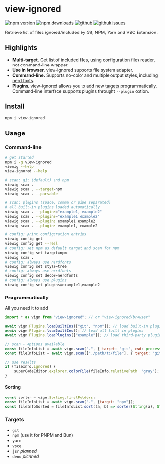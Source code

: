 # view-ignored

[![npm version](https://img.shields.io/npm/v/view-ignored.svg?style=flat)](https://www.npmjs.com/package/view-ignored)
[![npm downloads](https://img.shields.io/npm/dm/view-ignored.svg?style=flat)](https://www.npmjs.com/package/view-ignored)
[![github](https://img.shields.io/github/stars/Mopsgamer/view-ignored.svg?style=flat)](https://github.com/Mopsgamer/view-ignored)
[![github issues](https://img.shields.io/github/issues/Mopsgamer/view-ignored.svg?style=flat)](https://github.com/Mopsgamer/view-ignored/pulls)

Retrieve list of files ignored/included by Git, NPM, Yarn and VSC Extension.

## Highlights

- **Multi-target.** Get list of included files, using configuration files reader, not command-line wrapper.
- **Use in browser.** view-ignored supports file system adapter.
- **Command-line.** Supports no-color and multiple output styles, including [nerd fonts](https://github.com/ryanoasis/nerd-fonts).
- **Plugins.** view-ignored allows you to add new [targets](#targets) programmatically. Command-line interface supports plugins throught `--plugin` option.

## Install

```bash
npm i view-ignored
```

## Usage

### Command-line

```bash
# get started
npm i -g view-ignored
viewig --help
view-ignored --help

# scan: git (default) and npm
viewig scan .
viewig scan . --target=npm
viewig scan . --parsable

# scan: plugins (space, comma or pipe separated)
# all built-in plugins loaded automatically
viewig scan . --plugins="example1, example2"
viewig scan . --plugins="example1 example2"
viewig scan . --plugins example1 example2
viewig scan . --plugins example1, example2

# config: print configuration entries
viewig config get
viewig config get --real
# config: set npm as default target and scan for npm
viewig config set target=npm
viewig scan .
# config: always use nerdfonts
viewig config set style=tree
# config: always use nerdfonts
viewig config set decor=nerdfonts
# config: always use plugins
viewig config set plugins=example1,example2
```

### Programmatically

All you need it to add

```js
import * as vign from "view-ignored"; // or "view-ignored/browser"

await vign.Plugins.loadBuiltIns(["git", "npm"]); // load built-in plugins
await vign.Plugins.loadBuiltIns(); // load all built-in plugins
await vign.Plugins.loadPlugins(["example"]); // load third-party plugins

// scan - options available
const fileInfoList = await vign.scan(".", { target: "git", cwd: process.cwd() });
const fileInfoList = await vign.scan(["./path/to/file"], { target: "git", process.cwd() });

// use results
if (fileInfo.ignored) {
    superCodeEditor.explorer.colorFile(fileInfo.relativePath, "gray");
}
```

#### Sorting

```js
const sorter = vign.Sorting.firstFolders;
const fileInfoList = await vign.scan(".", {target: "npm"});
const fileInfoSorted = fileInfoList.sort((a, b) => sorter(String(a), String(b)));
```

### Targets

- `git`
- `npm` (use it for PNPM and Bun)
- `yarn`
- `vsce`
- `jsr` *planned*
- `deno` *planned*
